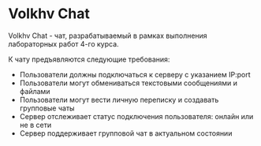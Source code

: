 # Volkhv Chat

Volkhv Chat - чат, разрабатываемый в рамках выполнения лабораторных работ 4-го курса.

К чату предъявляются следующие требования:
* Пользователи должны подключаться к серверу с указанием IP:port
* Пользователи могут обмениваться текстовыми сообщениями и файлами
* Пользователи могут вести личную переписку и создавать групповые чаты
* Сервер отслеживает статус подключения пользователя: онлайн или не в сети
* Сервер поддерживает групповой чат в актуальном состоянии
